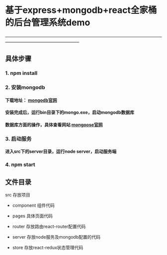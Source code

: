 # 基于express+mongodb+react全家桶的后台管理系统demo
—————————————————————————————————————————————————————
## 具体步骤

### 1. npm install

### 2. 安装mongodb

#### 下载地址： [mongodb官网](https://www.mongodb.com/)

#### 安装完成后，运行bin目录下的mongo.exe，启动mongodb数据库

#### 数据库方面的操作，具体查看网站 [mongoose官网]( https://mongoosejs.com//)

### 3. 启动服务

#### 进入src下的server目录，运行node server，启动服务端

### 4. npm start

## 文件目录

src  存放项目

- component 组件代码
   
- pages 具体页面代码
  
- router 存放路由react-router配置代码
   
- server 存放node服务及mongodb配置的代码
   
- store  存放react-redux状态管理代码
